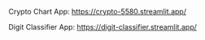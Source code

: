 Crypto Chart App: https://crypto-5580.streamlit.app/

Digit Classifier App: https://digit-classifier.streamlit.app/
